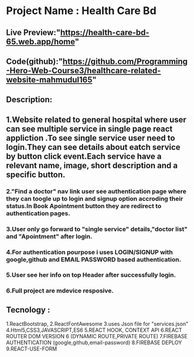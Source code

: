 # Project Name : Health Care Bd

## Live Preview:"https://health-care-bd-65.web.app/home"

## Code(github):"https://github.com/Programming-Hero-Web-Course3/healthcare-related-website-mahmudul165"

## Description:

## 1.Website related to general hospital where user can see multiple service in single page react appliction .To see single service user need to login.They can see details about eatch service by button click event.Each service have a relevant name, image, short description and a specific button.

### 2."Find a doctor" nav link user see authentication page where they can toogle up to login and signup option accroding their status.In Book Apointment button they are redirect to authentication pages.

### 3.User only go forward to "single service" details,"doctor list" and "Apointment" after login.

### 4.For authentication pourpose i uses LOGIN/SIGNUP with google,github and EMAIL PASSWORD based authentication.

### 5.User see her info on top Header after successfully login.

### 6.Full project are mdevice resposive.

## Tecnology :

1.ReactBootstrap,
2.ReactFontAwesome
3.uses Json file for "services.json"
4.Html5,CSS3,JAVASCRIPT,ES6
5.REACT HOOK, CONTEXT API
6.REACT ROUTER DOM VERSION 6 (DYNAMIC ROUTE,PRIVATE ROUTE)
7.FIREBASE AUTHENTICATION (google,github,email-password)
8.FIREBASE DEPLOY
9.REACT-USE-FORM
